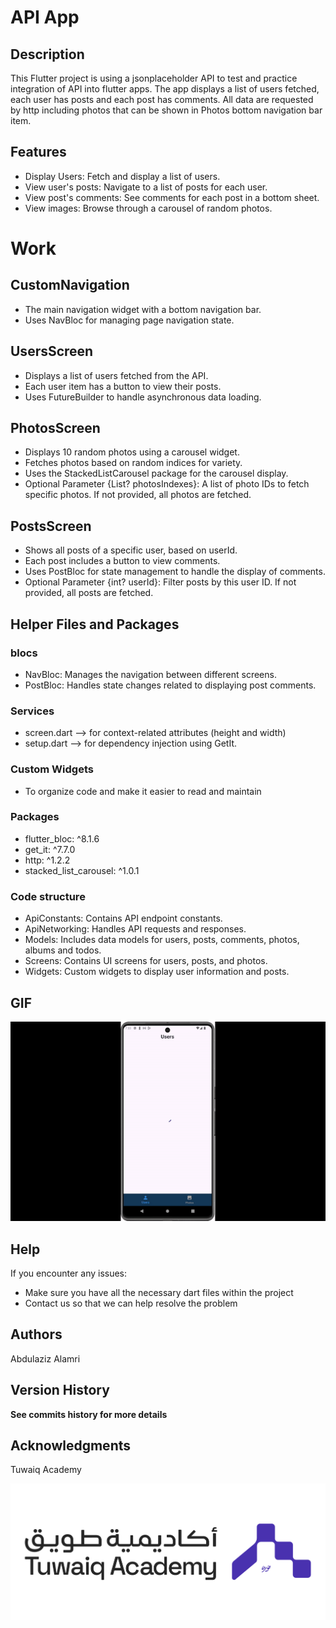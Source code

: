 # API App

## Description

This Flutter project is using a jsonplaceholder API to test and practice integration of API into flutter apps. The app displays a list of users fetched, each user has posts and each post has comments. All data are requested by http including photos that can be shown in Photos bottom navigation bar item.

## Features

- Display Users: Fetch and display a list of users.
- View user's posts: Navigate to a list of posts for each user.
- View post's comments: See comments for each post in a bottom sheet.
- View images: Browse through a carousel of random photos.

# Work

## CustomNavigation
- The main navigation widget with a bottom navigation bar.
- Uses NavBloc for managing page navigation state.

## UsersScreen
- Displays a list of users fetched from the API.
- Each user item has a button to view their posts.
- Uses FutureBuilder to handle asynchronous data loading.

## PhotosScreen
- Displays 10 random photos using a carousel widget.
- Fetches photos based on random indices for variety.
- Uses the StackedListCarousel package for the carousel display.
- Optional Parameter {List<int>? photosIndexes}: A list of photo IDs to fetch specific photos. If not provided, all photos are fetched.

## PostsScreen
- Shows all posts of a specific user, based on userId.
- Each post includes a button to view comments.
- Uses PostBloc for state management to handle the display of comments.
- Optional Parameter {int? userId}: Filter posts by this user ID. If not provided, all posts are fetched.

## Helper Files and Packages

### blocs
- NavBloc: Manages the navigation between different screens.
- PostBloc: Handles state changes related to displaying post comments.

### Services
- screen.dart --> for context-related attributes (height and width)
- setup.dart --> for dependency injection using GetIt.

### Custom Widgets
- To organize code and make it easier to read and maintain

### Packages
- flutter_bloc: ^8.1.6
- get_it: ^7.7.0
- http: ^1.2.2
- stacked_list_carousel: ^1.0.1

### Code structure

- ApiConstants: Contains API endpoint constants.
- ApiNetworking: Handles API requests and responses.
- Models: Includes data models for users, posts, comments, photos, albums and todos.
- Screens: Contains UI screens for users, posts, and photos.
- Widgets: Custom widgets to display user information and posts.

## GIF

![Gif](./assets/images/api_gif.gif)

## Help
If you encounter any issues:
- Make sure you have all the necessary dart files within the project
- Contact us so that we can help resolve the problem

## Authors
Abdulaziz Alamri

## Version History
**See commits history for more details**

## Acknowledgments
Tuwaiq Academy

![Tuwaiq Academy](./assets/images/TA.png)
